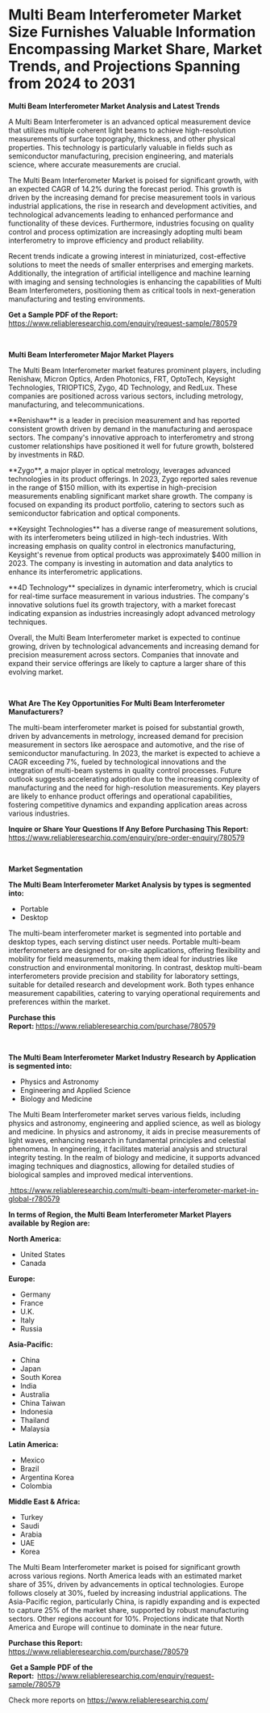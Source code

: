 <p><h1>Multi Beam Interferometer Market Size Furnishes Valuable Information Encompassing Market Share, Market Trends, and Projections Spanning from 2024 to 2031</h1></p><p><strong>Multi Beam Interferometer Market Analysis and Latest Trends</strong></p>
<p><p>A Multi Beam Interferometer is an advanced optical measurement device that utilizes multiple coherent light beams to achieve high-resolution measurements of surface topography, thickness, and other physical properties. This technology is particularly valuable in fields such as semiconductor manufacturing, precision engineering, and materials science, where accurate measurements are crucial.</p><p>The Multi Beam Interferometer Market is poised for significant growth, with an expected CAGR of 14.2% during the forecast period. This growth is driven by the increasing demand for precise measurement tools in various industrial applications, the rise in research and development activities, and technological advancements leading to enhanced performance and functionality of these devices. Furthermore, industries focusing on quality control and process optimization are increasingly adopting multi beam interferometry to improve efficiency and product reliability.</p><p>Recent trends indicate a growing interest in miniaturized, cost-effective solutions to meet the needs of smaller enterprises and emerging markets. Additionally, the integration of artificial intelligence and machine learning with imaging and sensing technologies is enhancing the capabilities of Multi Beam Interferometers, positioning them as critical tools in next-generation manufacturing and testing environments.</p></p>
<p><strong>Get a Sample PDF of the Report:&nbsp;</strong> <a href="https://www.reliableresearchiq.com/enquiry/request-sample/780579?utm_campaign=1876&utm_medium=2&utm_source=Github&utm_content=ia&utm_term=30122024&utm_id=multi-beam-interferometer">https://www.reliableresearchiq.com/enquiry/request-sample/780579</a></p>
<p>&nbsp;</p>
<p><strong>Multi Beam Interferometer Major Market Players</strong></p>
<p><p>The Multi Beam Interferometer market features prominent players, including Renishaw, Micron Optics, Arden Photonics, FRT, OptoTech, Keysight Technologies, TRIOPTICS, Zygo, 4D Technology, and RedLux. These companies are positioned across various sectors, including metrology, manufacturing, and telecommunications.</p><p>**Renishaw** is a leader in precision measurement and has reported consistent growth driven by demand in the manufacturing and aerospace sectors. The company's innovative approach to interferometry and strong customer relationships have positioned it well for future growth, bolstered by investments in R&D.</p><p>**Zygo**, a major player in optical metrology, leverages advanced technologies in its product offerings. In 2023, Zygo reported sales revenue in the range of $150 million, with its expertise in high-precision measurements enabling significant market share growth. The company is focused on expanding its product portfolio, catering to sectors such as semiconductor fabrication and optical components.</p><p>**Keysight Technologies** has a diverse range of measurement solutions, with its interferometers being utilized in high-tech industries. With increasing emphasis on quality control in electronics manufacturing, Keysight's revenue from optical products was approximately $400 million in 2023. The company is investing in automation and data analytics to enhance its interferometric applications.</p><p>**4D Technology** specializes in dynamic interferometry, which is crucial for real-time surface measurement in various industries. The company's innovative solutions fuel its growth trajectory, with a market forecast indicating expansion as industries increasingly adopt advanced metrology techniques.</p><p>Overall, the Multi Beam Interferometer market is expected to continue growing, driven by technological advancements and increasing demand for precision measurement across sectors. Companies that innovate and expand their service offerings are likely to capture a larger share of this evolving market.</p></p>
<p>&nbsp;</p>
<p><strong>What Are The Key Opportunities For Multi Beam Interferometer Manufacturers?</strong></p>
<p><p>The multi-beam interferometer market is poised for substantial growth, driven by advancements in metrology, increased demand for precision measurement in sectors like aerospace and automotive, and the rise of semiconductor manufacturing. In 2023, the market is expected to achieve a CAGR exceeding 7%, fueled by technological innovations and the integration of multi-beam systems in quality control processes. Future outlook suggests accelerating adoption due to the increasing complexity of manufacturing and the need for high-resolution measurements. Key players are likely to enhance product offerings and operational capabilities, fostering competitive dynamics and expanding application areas across various industries.</p></p>
<p><strong>Inquire or Share Your Questions If Any Before Purchasing This Report:</strong> <a href="https://www.reliableresearchiq.com/enquiry/pre-order-enquiry/780579?utm_campaign=1876&utm_medium=2&utm_source=Github&utm_content=ia&utm_term=30122024&utm_id=multi-beam-interferometer">https://www.reliableresearchiq.com/enquiry/pre-order-enquiry/780579</a></p>
<p>&nbsp;</p>
<p><strong>Market Segmentation</strong></p>
<p><strong>The Multi Beam Interferometer Market Analysis by types is segmented into:</strong></p>
<p><ul><li>Portable</li><li>Desktop</li></ul></p>
<p><p>The multi-beam interferometer market is segmented into portable and desktop types, each serving distinct user needs. Portable multi-beam interferometers are designed for on-site applications, offering flexibility and mobility for field measurements, making them ideal for industries like construction and environmental monitoring. In contrast, desktop multi-beam interferometers provide precision and stability for laboratory settings, suitable for detailed research and development work. Both types enhance measurement capabilities, catering to varying operational requirements and preferences within the market.</p></p>
<p><strong>Purchase this Report:&nbsp;</strong><a href="https://www.reliableresearchiq.com/purchase/780579?utm_campaign=1876&utm_medium=2&utm_source=Github&utm_content=ia&utm_term=30122024&utm_id=multi-beam-interferometer">https://www.reliableresearchiq.com/purchase/780579</a></p>
<p>&nbsp;</p>
<p><strong>The Multi Beam Interferometer Market Industry Research by Application is segmented into:</strong></p>
<p><ul><li>Physics and Astronomy</li><li>Engineering and Applied Science</li><li>Biology and Medicine</li></ul></p>
<p><p>The Multi Beam Interferometer market serves various fields, including physics and astronomy, engineering and applied science, as well as biology and medicine. In physics and astronomy, it aids in precise measurements of light waves, enhancing research in fundamental principles and celestial phenomena. In engineering, it facilitates material analysis and structural integrity testing. In the realm of biology and medicine, it supports advanced imaging techniques and diagnostics, allowing for detailed studies of biological samples and improved medical interventions.</p></p>
<p><a href="https://www.reliableresearchiq.com/multi-beam-interferometer-market-in-global-r780579?utm_campaign=1876&utm_medium=2&utm_source=Github&utm_content=ia&utm_term=30122024&utm_id=multi-beam-interferometer">&nbsp;https://www.reliableresearchiq.com/multi-beam-interferometer-market-in-global-r780579</a></p>
<p><strong>In terms of Region, the Multi Beam Interferometer Market Players available by Region are:</strong></p>
<p>
    <p> <strong> North America: </strong>
        <ul>
            <li>United States</li>
            <li>Canada</li>
        </ul>
        </p> 
    <p> <strong> Europe: </strong>
        <ul>
            <li>Germany</li>
            <li>France</li>
            <li>U.K.</li>
            <li>Italy</li>
            <li>Russia</li>
        </ul>
        </p> 
    <p> <strong> Asia-Pacific: </strong>
        <ul>
            <li>China</li>
            <li>Japan</li>
            <li>South Korea</li>
            <li>India</li>
            <li>Australia</li>
            <li>China Taiwan</li>
            <li>Indonesia</li>
            <li>Thailand</li>
            <li>Malaysia</li>
        </ul>
        </p> 
    <p> <strong> Latin America: </strong>
        <ul>
            <li>Mexico</li>
            <li>Brazil</li>
            <li>Argentina Korea</li>
            <li>Colombia</li>
        </ul>
        </p> 
    <p> <strong> Middle East & Africa: </strong>
        <ul>
            <li>Turkey</li>
            <li>Saudi</li>
            <li>Arabia</li>
            <li>UAE</li>
            <li>Korea</li>
        </ul>
    </p>
    </p>
<p><p>The Multi Beam Interferometer market is poised for significant growth across various regions. North America leads with an estimated market share of 35%, driven by advancements in optical technologies. Europe follows closely at 30%, fueled by increasing industrial applications. The Asia-Pacific region, particularly China, is rapidly expanding and is expected to capture 25% of the market share, supported by robust manufacturing sectors. Other regions account for 10%. Projections indicate that North America and Europe will continue to dominate in the near future.</p></p>
<p><strong>Purchase this Report: </strong><a href="https://www.reliableresearchiq.com/purchase/780579?utm_campaign=1876&utm_medium=2&utm_source=Github&utm_content=ia&utm_term=30122024&utm_id=multi-beam-interferometer">https://www.reliableresearchiq.com/purchase/780579</a></p>
<p>&nbsp;<strong>Get a Sample PDF of the Report:&nbsp;&nbsp;</strong><a href="https://www.reliableresearchiq.com/enquiry/request-sample/780579?utm_campaign=1876&utm_medium=2&utm_source=Github&utm_content=ia&utm_term=30122024&utm_id=multi-beam-interferometer">https://www.reliableresearchiq.com/enquiry/request-sample/780579</a></p>
<p><strong></strong></p>
<p>Check more reports on <a href="https://www.reliableresearchiq.com/?utm_campaign=1876&utm_medium=2&utm_source=Github&utm_content=ia&utm_term=30122024&utm_id=multi-beam-interferometer">https://www.reliableresearchiq.com/</a></p>
